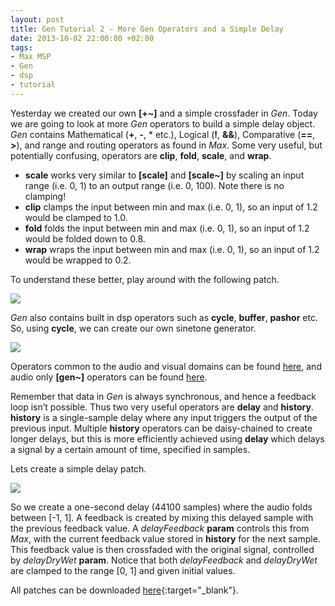 ```yaml
---
layout: post
title: Gen Tutorial 2 - More Gen Operators and a Simple Delay
date: 2013-10-02 22:00:00 +02:00
tags:
- Max MSP
- Gen
- dsp
- tutorial
---
```

Yesterday we created our own **[+~]** and a simple crossfader in *Gen*. Today we are going to look at more *Gen* operators to build a simple delay object. *Gen* contains Mathematical (**+**, **-**, * etc.), Logical (**!**, **&&**), Comparative (**==**, **>**), and range and routing operators as found in *Max*. Some very useful, but potentially confusing, operators are **clip**, **fold**, **scale**, and **wrap**.

* **scale** works very similar to **[scale]** and **[scale~]** by scaling an input range (i.e. 0, 1) to an output range (i.e. 0, 100). Note there is no clamping!
* **clip** clamps the input between min and max (i.e. 0, 1), so an input of 1.2 would be clamped to 1.0.
* **fold** folds the input between min and max (i.e. 0, 1), so an input of 1.2 would be folded down to 0.8.
* **wrap** wraps the input between min and max (i.e. 0, 1), so an input of 1.2 would be wrapped to 0.2.

To understand these better, play around with the following patch.

![]({{site.url}}/assets/images/posts/2013/13-10-02/01.png)

*Gen* also contains built in dsp operators such as **cycle**, **buffer**, **pashor** etc. So, using **cycle**, we can create our own sinetone generator.

![]({{site.url}}/assets/images/posts/2013/13-10-02/02.png)

Operators common to the audio and visual domains can be found [here](https://docs.cycling74.com/max6/dynamic/c74_docs.html#gen_common_operators), and audio only **[gen~]** operators can be found [here](https://docs.cycling74.com/max6/dynamic/c74_docs.html#gen~_operators).

Remember that data in *Gen* is always synchronous, and hence a feedback loop isn’t possible. Thus two very useful operators are **delay** and **history**. **history** is a single-sample delay where any input triggers the output of the previous input. Multiple **history** operators can be daisy-chained to create longer delays, but this is more efficiently achieved using **delay** which delays a signal by a certain amount of time, specified in samples.

Lets create a simple delay patch.

![]({{site.url}}/assets/images/posts/2013/13-10-02/03.png)

So we create a one-second delay (44100 samples) where the audio folds between [-1, 1]. A feedback is created by mixing this delayed sample with the previous feedback value. A *delayFeedback* **param** controls this from *Max*, with the current feedback value stored in **history** for the next sample. This feedback value is then crossfaded with the original signal, controlled by *delayDryWet* **param**. Notice that both *delayFeedback* and *delayDryWet* are clamped to the range [0, 1] and given initial values.

All patches can be downloaded [here](https://drive.google.com/open?id=1NWSk9LLNdNOWa7_C6cTWU_v5jLTsbpA7){:target="_blank"}.